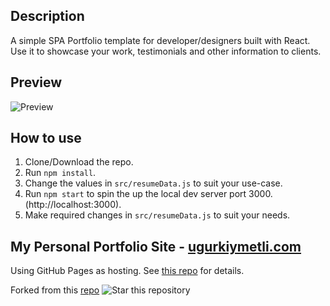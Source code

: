 ## Description

A simple SPA Portfolio template for developer/designers built with React. Use it to showcase your work, testimonials and other information to clients.

## Preview

![Preview](https://user-images.githubusercontent.com/34272634/203168735-afd38fe8-58f5-4a00-943d-d18b230d57e4.png)

## How to use

1. Clone/Download the repo.
2. Run `npm install`.
3. Change the values in `src/resumeData.js` to suit your use-case.
4. Run `npm start` to spin the up the local dev server port 3000.(http://localhost:3000).
5. Make required changes in `src/resumeData.js` to suit your needs.

## My Personal Portfolio Site - [ugurkiymetli.com](http://ugurkiymetli.com/)

Using GitHub Pages as hosting. See [this repo](https://github.com/ugurkiymetli/ugurkiymetli/tree/pages-2) for details.

Forked from this [repo]() ![Star this repository](https://img.shields.io/github/stars/rbhatia46/React-Portfolio?style=social)
